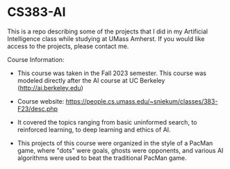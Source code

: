 # CS383-AI

This is a repo describing some of the projects that I did in my Artificial Intelligence class while studying at UMass Amherst. If you would like access to the projects, please contact me.

Course Information:
- This course was taken in the Fall 2023 semester. This course was modeled directly after the AI course at UC Berkeley (http://ai.berkeley.edu)

- Course website: https://people.cs.umass.edu/~sniekum/classes/383-F23/desc.php

- It covered the topics ranging from basic uninformed search, to reinforced learning, to deep learning and ethics of AI.

- This projects of this course were organized in the style of a PacMan game, where "dots" were goals, ghosts were opponents, and various AI algorithms were used to beat the traditional PacMan game.
